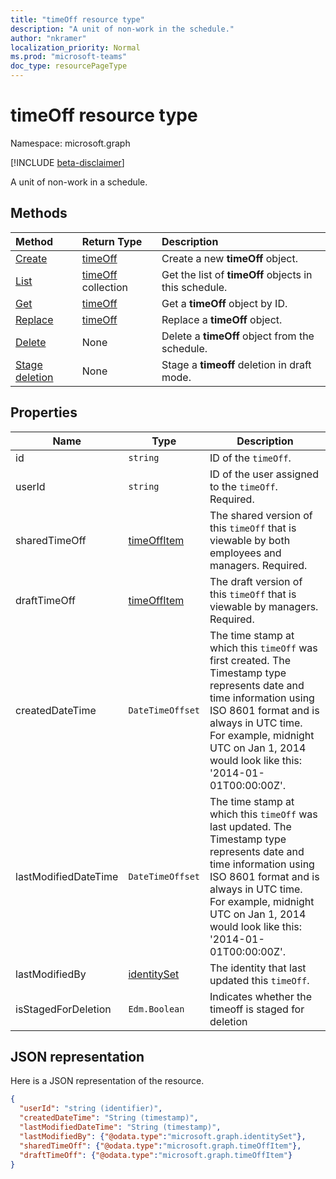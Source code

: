 ```yaml
---
title: "timeOff resource type"
description: "A unit of non-work in the schedule."
author: "nkramer"
localization_priority: Normal
ms.prod: "microsoft-teams"
doc_type: resourcePageType
---
```


# timeOff resource type

Namespace: microsoft.graph

[!INCLUDE [beta-disclaimer](../../includes/beta-disclaimer.md)]

A unit of non-work in a schedule.

## Methods

| Method       | Return Type  |Description|
|:---------------|:--------|:----------|
|[Create](../api/schedule-post-timesoff.md) | [timeOff](timeoff.md) | Create a new **timeOff** object.|
|[List](../api/schedule-list-timesoff.md) | [timeOff](timeoff.md) collection | Get the list of **timeOff** objects in this schedule.|
|[Get](../api/timeoff-get.md) | [timeOff](timeoff.md) | Get a **timeOff** object by ID.|
|[Replace](../api/timeoff-put.md) | [timeOff](timeoff.md) | Replace a **timeOff** object.|
|[Delete](../api/timeoff-delete.md) | None | Delete a **timeOff** object from the schedule.|
|[Stage deletion](../api/schedule-stageForDeletion-timesoff.md) | None | Stage a **timeoff** deletion in draft mode.|

## Properties
|Name          |Type           |Description                                                                                                                                      |
|--------------|---------------|-------------------------------------------------------------------------------------------------------------------------------------------------|
| id			|`string`      |ID of the `timeOff`.|
| userId 			|`string`      |ID of the user assigned to the `timeOff`. Required.|
| sharedTimeOff 	| [timeOffItem](timeoffitem.md)  |The shared version of this `timeOff` that is viewable by both employees and managers. Required.|
| draftTimeOff		| [timeOffItem](timeoffitem.md)        |The draft version of this `timeOff` that is viewable by managers. Required.|
| createdDateTime		|`DateTimeOffset`        |The time stamp at which this `timeOff` was first created. The Timestamp type represents date and time information using ISO 8601 format and is always in UTC time. For example, midnight UTC on Jan 1, 2014 would look like this: '2014-01-01T00:00:00Z'. |
| lastModifiedDateTime		|`DateTimeOffset`        |The time stamp at which this `timeOff` was last updated. The Timestamp type represents date and time information using ISO 8601 format and is always in UTC time. For example, midnight UTC on Jan 1, 2014 would look like this: '2014-01-01T00:00:00Z'. |
| lastModifiedBy		| [identitySet](identityset.md)        |The identity that last updated this `timeOff`. |
| isStagedForDeletion | `Edm.Boolean` | Indicates whether the timeoff is staged for deletion |

## JSON representation

Here is a JSON representation of the resource.

<!-- {
  "blockType": "resource",
  "keyProperty": "id",
  "@odata.type": "microsoft.graph.timeOff",
   "baseType":"microsoft.graph.changeTrackedEntity"
}-->

```json
{
  "userId": "string (identifier)",
  "createdDateTime": "String (timestamp)",
  "lastModifiedDateTime": "String (timestamp)",
  "lastModifiedBy": {"@odata.type":"microsoft.graph.identitySet"},
  "sharedTimeOff": {"@odata.type":"microsoft.graph.timeOffItem"},
  "draftTimeOff": {"@odata.type":"microsoft.graph.timeOffItem"}
}
```


<!-- uuid: 8fcb5dbc-d5aa-4681-8e31-b001d5168d79
2015-10-25 14:57:30 UTC -->
<!--
{
  "type": "#page.annotation",
  "description": "timeOff resource",
  "keywords": "",
  "section": "documentation",
  "tocPath": "",
  "suppressions": []
}
-->


